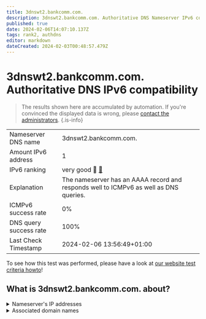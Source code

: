 ```yaml
---
title: 3dnswt2.bankcomm.com.
description: 3dnswt2.bankcomm.com. Authoritative DNS Nameserver IPv6 compatibility
published: true
date: 2024-02-06T14:07:10.137Z
tags: rank2, authdns
editor: markdown
dateCreated: 2024-02-03T00:48:57.479Z
---
```


# 3dnswt2.bankcomm.com. Authoritative DNS IPv6 compatibility

> The results shown here are accumulated by automation. If you're convinced the displayed data is wrong, please [contact the administrators](/howto/chat). 
{.is-info}




|   |   |
| - | - |
| Nameserver DNS name | 3dnswt2.bankcomm.com.
| Amount IPv6 address | 1
| IPv6 ranking | very good :2nd_place_medal: [🔗](/howto/ranking) |
| Explanation | The nameserver has an AAAA record and responds well to ICMPv6 as well as DNS queries. |
| ICMPv6 success rate | 0%|
| DNS query success rate | 100% |
| Last Check Timestamp | 2024-02-06 13:56:49+01:00 |

To see how this test was performed, please have a look at [our website test criteria howto](/howto/testcriteria/authdns)!


## What is 3dnswt2.bankcomm.com. about?




<details>
<summary>Nameserver's IP addresses</summary>

2408:8a00:c000:1000::53

</details>



<details>
<summary>Associated domain names</summary>

www.bankcomm.com

</details>

